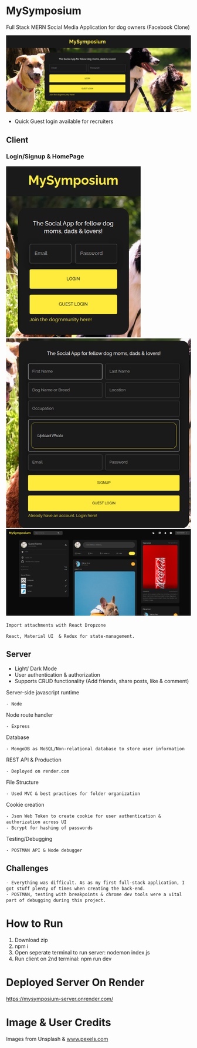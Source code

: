 # MySymposium
Full Stack MERN Social Media Application for dog owners 
(Facebook Clone)

![Home](./client/src/assets/home.png "Home")
- Quick Guest login available for recruiters


## Client

### Login/Signup & HomePage
![Login](./client/src/assets/login.png "Login")
![signup](./client/src/assets/signup.png "signup")
![Home2](./client/src/assets/home2.png "Home2")
```
Import attachments with React Dropzone
```

```
React, Material UI  & Redux for state-management.
```


## Server
- Light/ Dark Mode
- User authentication & authorization 
- Supports CRUD functionality (Add friends, share posts, like & comment)

Server-side javascript runtime 
```
- Node 
```

Node route handler
```
- Express
```

Database
```
- MongoDB as NoSQL/Non-relational database to store user information
```

REST API & Production
```
- Deployed on render.com
```

File Structure
```
- Used MVC & best practices for folder organization
```

Cookie creation
```
- Json Web Token to create cookie for user authentication & authorization across UI
- Bcrypt for hashing of passwords
```

Testing/Debugging
```
- POSTMAN API & Node debugger
```


## Challenges

```
- Everything was difficult. As as my first full-stack application, I got stuff plenty of times when creating the back-end.
- POSTMAN, testing with breakpoints & chrome dev tools were a vital part of debugging during this project.
```

# How to Run
1. Download zip
2. npm i
3. Open seperate terminal to run server: nodemon index.js
4. Run client on 2nd terminal: npm run dev

# Deployed Server On Render
https://mysymposium-server.onrender.com/



# Image & User Credits
Images from Unsplash & www.pexels.com
